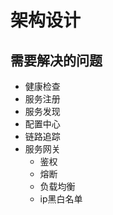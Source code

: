 # 架构设计

## 需要解决的问题

* 健康检查
* 服务注册
* 服务发现
* 配置中心
* 链路追踪
* 服务网关
  * 鉴权
  * 熔断
  * 负载均衡
  * ip黑白名单









